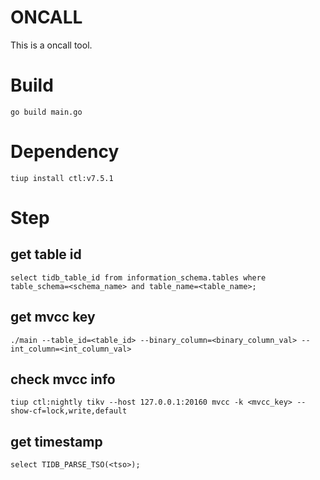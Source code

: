 # ONCALL

This is a oncall tool.

# Build
```
go build main.go
```

# Dependency
```
tiup install ctl:v7.5.1
```

# Step
## get table id
```
select tidb_table_id from information_schema.tables where table_schema=<schema_name> and table_name=<table_name>;
```

## get mvcc key
```
./main --table_id=<table_id> --binary_column=<binary_column_val> --int_column=<int_column_val>
```

## check mvcc info
```
tiup ctl:nightly tikv --host 127.0.0.1:20160 mvcc -k <mvcc_key> --show-cf=lock,write,default
```

## get timestamp
```
select TIDB_PARSE_TSO(<tso>);
```